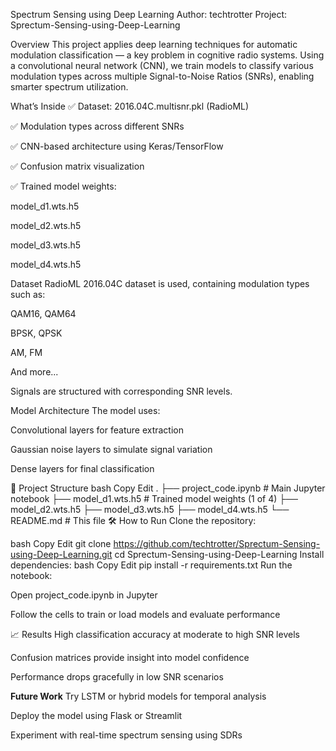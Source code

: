  Spectrum Sensing using Deep Learning
Author: techtrotter
Project: Sprectum-Sensing-using-Deep-Learning

 Overview
This project applies deep learning techniques for automatic modulation classification — a key problem in cognitive radio systems. Using a convolutional neural network (CNN), we train models to classify various modulation types across multiple Signal-to-Noise Ratios (SNRs), enabling smarter spectrum utilization.

 What’s Inside
✅ Dataset: 2016.04C.multisnr.pkl (RadioML)

✅ Modulation types across different SNRs

✅ CNN-based architecture using Keras/TensorFlow

✅ Confusion matrix visualization

✅ Trained model weights:

model_d1.wts.h5

model_d2.wts.h5

model_d3.wts.h5

model_d4.wts.h5

 Dataset
RadioML 2016.04C dataset is used, containing modulation types such as:

QAM16, QAM64

BPSK, QPSK

AM, FM

And more...

Signals are structured with corresponding SNR levels.

Model Architecture
The model uses:

Convolutional layers for feature extraction

Gaussian noise layers to simulate signal variation

Dense layers for final classification

📁 Project Structure
bash
Copy
Edit
.
├── project_code.ipynb         # Main Jupyter notebook
├── model_d1.wts.h5            # Trained model weights (1 of 4)
├── model_d2.wts.h5
├── model_d3.wts.h5
├── model_d4.wts.h5
└── README.md                  # This file
🛠️ How to Run
Clone the repository:

bash
Copy
Edit
git clone https://github.com/techtrotter/Sprectum-Sensing-using-Deep-Learning.git
cd Sprectum-Sensing-using-Deep-Learning
Install dependencies:
bash
Copy
Edit
pip install -r requirements.txt
Run the notebook:

Open project_code.ipynb in Jupyter

Follow the cells to train or load models and evaluate performance

📈 Results
High classification accuracy at moderate to high SNR levels

Confusion matrices provide insight into model confidence

Performance drops gracefully in low SNR scenarios


****Future Work****
Try LSTM or hybrid models for temporal analysis

Deploy the model using Flask or Streamlit

Experiment with real-time spectrum sensing using SDRs

